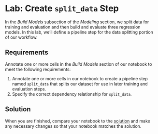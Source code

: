 # Lab: Create `split_data` Step

In the *Build Models* subsection of the *Modeling* section, we split data for
training and evaluation and then build and evaluate three regression models. In
this lab, we’ll define a pipeline step for the data splitting portion of our
workflow.

## Requirements 

Annotate one or more cells in the *Build Models* section of our notebook to
meet the following requirements:

1. Annotate one or more cells in our notebook to create a pipeline step named
`split_data` that splits our dataset for use in later training and evaluation
steps.
2. Specify the correct dependency relationship for `split_data`.

## Solution

When you are finished, compare your notebook to the
[solution](lab-split_data-solution.md) and make any necessary changes so that
your notebook matches the solution.

